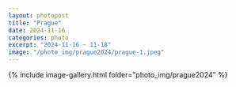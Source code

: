 ```yaml
---
layout: photopost
title: "Prague"
date: 2024-11-16
categories: photo
excerpt: "2024-11-16 ~ 11-18"
image: "/photo_img/prague2024/prague-1.jpeg"
---
```

{% include image-gallery.html folder="photo_img/prague2024" %}
